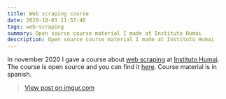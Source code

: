 ```yaml
---
title: Web scraping course
date: 2020-10-03 11:57:40
tags: web-scraping
summary: Open source course material I made at Instituto Humai
description: Open source course material I made at Instituto Humai
---
```

In november 2020 I gave a course about [web scraping](https://ihum.ai/cursos/web) at [Instituto Humai](https://ihum.ai/). The course is open source and you can find it [here](https://github.com/institutohumai/cursos-python/tree/master/Scraping). Course material is in spanish.

<blockquote class="imgur-embed-pub" lang="en" data-id="almGebW"><a href="https://imgur.com/almGebW">View post on imgur.com</a></blockquote><script async src="//s.imgur.com/min/embed.js" charset="utf-8"></script>
